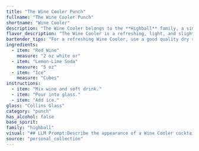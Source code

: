 ```yaml
---
title: "The Wine Cooler Punch"
fullname: "The Wine Cooler Punch"
shortname: "Wine Cooler"
description: "The Wine Cooler belongs to the **Highball** family, a simple yet refreshing cocktail style. Though its exact origins are murky, it likely emerged in the late 20th century, fueled by the popularity of ready-to-drink beverages. "
flavor_description: "The Wine Cooler is a refreshing, light, and slightly tart cocktail. The red wine provides a subtle fruitiness and tannins, while the lemon-lime soda adds a bubbly sweetness and citrus acidity. The ice chills the drink and dilutes the wine's intensity, making it a perfect summer sipper. "
bartender_tips: "For a refreshing Wine Cooler, use a good quality dry red wine, like a Pinot Noir or Beaujolais.  Chill the wine and soda beforehand.  Fill a tall glass with ice, add the wine, top with soda, and gently stir.  Don't over-stir, as you want to keep the bubbles lively.  A lemon wedge garnish adds a nice touch. "
ingredients:
  - item: "Red Wine"
    measure: "2 oz white or"
  - item: "Lemon-Lime Soda"
    measure: "5 oz"
  - item: "Ice"
    measure: "Cubes"
instructions:
  - item: "Mix wine and soft drink."
  - item: "Pour into glass."
  - item: "Add ice."
glass: "Collins Glass"
category: "punch"
has_alcohol: false
base_spirit:
family: "highball"
visual: "## LLM Prompt:Describe the appearance of a Wine Cooler cocktail, made with red wine, lemon-lime soda, and ice. Consider the following aspects:* **Color:** What color is the drink? Is it a vibrant hue or more subdued? Does the color change depending on the type of red wine used? * **Transparency:**  Is the drink clear, cloudy, or somewhere in between? How does the ice affect the transparency?* **Texture:**  How does the drink look in the glass? Is it smooth or bubbly? Does it have a frothy top or a distinct layer separation? * **Garnish:**  What garnish, if any, would be traditionally used with this cocktail? How does it visually enhance the drink?**Output:** Provide a detailed description of the Wine Cooler's appearance, focusing on sensory details that paint a vivid picture for the reader. "
source: "personal_collection"
---
```


